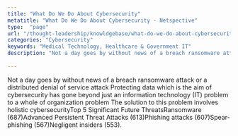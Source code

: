 ```yaml
---
title: "What Do We Do About Cybersecurity"
metatitle: "What Do We Do About Cybersecurity - Netspective"
type:  "page"
url: "/thought-leadership/knowldgebase/what-do-we-do-about-cybersecurity/"
categories: "Cybersecurity"
keywords: "Medical Technology, Healthcare & Government IT"
description: "Not a day goes by without news of a breach ransomware attack or a distributed denial of service attack Protecting data which is the aim of cybersecurity has gone beyond just an information technology (IT) problem to a whole of organization problem The solution to this problem involves holistic cybersecurityTop 5 Significant Future ThreatsRansomware (687)Advanced Persistent Threat Attacks (613)Phishing attacks (607)Spear-phishing (567)Negligent insiders (553)"
 
---
```


Not a day goes by without news of a breach ransomware attack or a distributed denial of service attack Protecting data which is the aim of cybersecurity has gone beyond just an information technology (IT) problem to a whole of organization problem The solution to this problem involves holistic cybersecurityTop 5 Significant Future ThreatsRansomware (687)Advanced Persistent Threat Attacks (613)Phishing attacks (607)Spear-phishing (567)Negligent insiders (553).